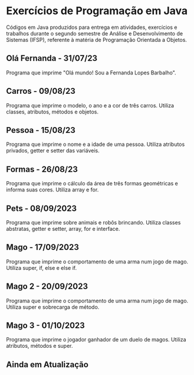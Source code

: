 # Exercícios de Programação em Java
Códigos em Java produzidos para entrega em atividades, exercícios e trabalhos durante o segundo semestre de Análise e Desenvolvimento de Sistemas (IFSP), referente à matéria de Programação Orientada a Objetos.

## Olá Fernanda - 31/07/23
Programa que imprime "Olá mundo! Sou a Fernanda Lopes Barbalho".

## Carros - 09/08/23
Programa que imprime o modelo, o ano e a cor de três carros. Utiliza classes, atributos, métodos e objetos.

## Pessoa - 15/08/23
Programa que imprime o nome e a idade de uma pessoa. Utiliza atributos privados, getter e setter das variáveis.

## Formas - 26/08/23
Programa que imprime o cálculo da área de três formas geométricas e informa suas cores. Utiliza array e for.

## Pets - 08/09/2023
Programa que imprime sobre animais e robôs brincando. Utiliza classes abstratas, getter e setter, array, for e interface.

## Mago - 17/09/2023
Programa que imprime o comportamento de uma arma num jogo de mago. Utiliza super, if, else e else if.

## Mago 2 - 20/09/2023
Programa que imprime o comportamento de uma arma num jogo de mago. Utiliza super e sobrecarga de método.

## Mago 3 - 01/10/2023
Programa que imprime o jogador ganhador de um duelo de magos. Utiliza atributos, métodos e super.

## Ainda em Atualização
